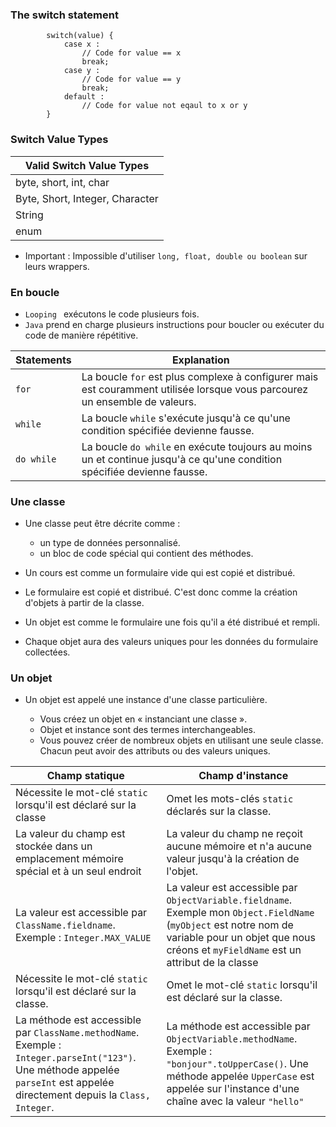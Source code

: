 ### **The switch statement**

            switch(value) {
                case x :
                    // Code for value == x
                    break;
                case y :
                    // Code for value == y
                    break;
                default :
                    // Code for value not eqaul to x or y
            }

### **Switch Value Types**

| Valid Switch Value Types        |
|---------------------------------|
| byte, short, int, char          |
| Byte, Short, Integer, Character |
| String                          |
| enum                            |

+ Important : Impossible d'utiliser `long, float, double ou boolean` sur leurs wrappers.


### **En boucle**
+ `Looping ` exécutons le code plusieurs fois.
+ `Java` prend en charge plusieurs instructions pour boucler ou exécuter du code de manière répétitive.

| Statements | Explanation  |
|------------|--------------|
| `for`      | La boucle `for` est plus complexe à configurer mais est couramment utilisée lorsque vous parcourez un ensemble de valeurs.             |
| `while`    | La boucle `while` s'exécute jusqu'à ce qu'une condition spécifiée devienne fausse.             |
| `do while` | La boucle `do while` en exécute toujours au moins un et continue jusqu'à ce qu'une condition spécifiée devienne fausse.             |


### **Une classe**
+ Une classe peut être décrite comme :
    + un type de données personnalisé.
    + un bloc de code spécial qui contient des méthodes.


+ Un cours est comme un formulaire vide qui est copié et distribué.
+ Le formulaire est copié et distribué. C'est donc comme la création d'objets à partir de la classe.
+ Un objet est comme le formulaire une fois qu'il a été distribué et rempli.
+ Chaque objet aura des valeurs uniques pour les données du formulaire collectées.

### **Un objet**
+ Un objet est appelé une instance d'une classe particulière.

  + Vous créez un objet en « instanciant une classe ».
  + Objet et instance sont des termes interchangeables.
  + Vous pouvez créer de nombreux objets en utilisant une seule classe. Chacun peut avoir des attributs ou des valeurs uniques.

|Champ statique| Champ d'instance|
|-----------------|------------------------|
|Nécessite le mot-clé `static` lorsqu'il est déclaré sur la classe|Omet les mots-clés `static` déclarés sur la classe.|
|La valeur du champ est stockée dans un emplacement mémoire spécial et à un seul endroit| La valeur du champ ne reçoit aucune mémoire et n'a aucune valeur jusqu'à la création de l'objet.|
|La valeur est accessible par `ClassName.fieldname`. Exemple : `Integer.MAX_VALUE`|La valeur est accessible par `ObjectVariable.fieldname`. Exemple mon `Object.FieldName` (`myObject` est notre nom de variable pour un objet que nous créons et `myFieldName` est un attribut de la classe|
|Nécessite le mot-clé `static` lorsqu'il est déclaré sur la classe.|Omet le mot-clé `static` lorsqu'il est déclaré sur la classe.|
|La méthode est accessible par `ClassName.methodName`. Exemple : `Integer.parseInt("123")`. Une méthode appelée `parseInt` est appelée directement depuis la `Class, Integer`.|La méthode est accessible par `ObjectVariable.methodName`. Exemple : `"bonjour".toUpperCase()`. Une méthode appelée `UpperCase` est appelée sur l'instance d'une chaîne avec la valeur `"hello"`|
​
